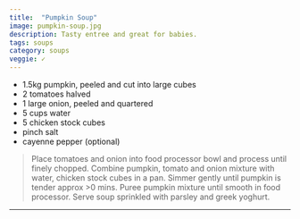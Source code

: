 ```yaml
---
title:  "Pumpkin Soup"
image: pumpkin-soup.jpg
description: Tasty entree and great for babies.
tags: soups
category: soups
veggie: ✓
---
```


* 1.5kg pumpkin, peeled and cut into large cubes
* 2 tomatoes halved
* 1 large onion, peeled and quartered
* 5 cups water
* 5 chicken stock cubes
* pinch salt
* cayenne pepper (optional)


> Place tomatoes and onion into food processor bowl and process until finely chopped.
> Combine pumpkin, tomato and onion mixture with water, chicken stock cubes  in a pan. Simmer gently until pumpkin is tender approx >0 mins.
> Puree pumpkin mixture until smooth in food processor.
> Serve soup sprinkled with parsley and greek yoghurt.

---

